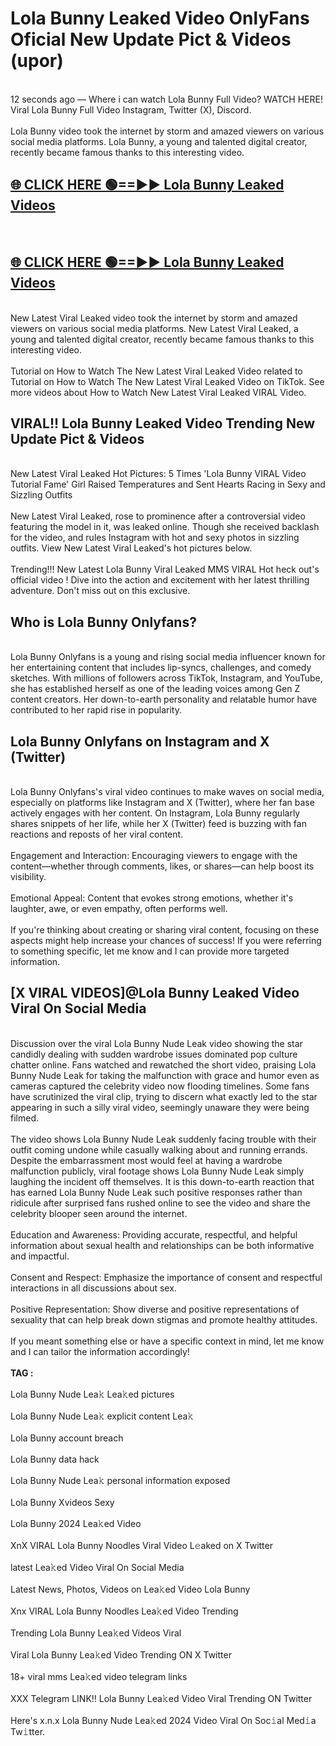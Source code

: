 # Lola Bunny Leaked Video OnlyFans Oficial New Update Pict & Videos (upor)
<br>
12 seconds ago — Where i can watch Lola Bunny Full Video? WATCH HERE! Viral Lola Bunny Full Video Instagram, Twitter (X), Discord.
<br><br>
Lola Bunny video took the internet by storm and amazed viewers on various social media platforms. Lola Bunny, a young and talented digital creator, recently became famous thanks to this interesting video.
<br>
<h2><a href="https://play.trustnlinepharmacy.us?title=Lola_Bunny">🌐 CLICK HERE 🟢==►► Lola Bunny Leaked Videos</a></h2>
<br>
<h2><a href="https://play.trustnlinepharmacy.us?title=Lola_Bunny">🌐 CLICK HERE 🟢==►► Lola Bunny Leaked Videos</a></h2>
<br>
New Latest Viral Leaked video took the internet by storm and amazed viewers on various social media platforms. New Latest Viral Leaked, a young and talented digital creator, recently became famous thanks to this interesting video.
<br><br>
Tutorial on How to Watch The New Latest Viral Leaked Video related to Tutorial on How to Watch The New Latest Viral Leaked Video on TikTok. See more videos about How to Watch New Latest Viral Leaked VIRAL Video.
<br>
<h2>VIRAL!! Lola Bunny Leaked Video Trending New Update Pict & Videos</h2>
<br>
New Latest Viral Leaked Hot Pictures: 5 Times 'Lola Bunny VIRAL Video Tutorial Fame' Girl Raised Temperatures and Sent Hearts Racing in Sexy and Sizzling Outfits
<br><br>
New Latest Viral Leaked, rose to prominence after a controversial video featuring the model in it, was leaked online. Though she received backlash for the video, and rules Instagram with hot and sexy photos in sizzling outfits. View New Latest Viral Leaked's hot pictures below.
<br><br>
Trending!!! New Latest Lola Bunny Viral Leaked MMS VIRAL Hot heck out's official video ! Dive into the action and excitement with her latest thrilling adventure. Don't miss out on this exclusive.
<br>
<h2>Who is Lola Bunny Onlyfans?</h2>
<br>
Lola Bunny Onlyfans is a young and rising social media influencer known for her entertaining content that includes lip-syncs, challenges, and comedy sketches. With millions of followers across TikTok, Instagram, and YouTube, she has established herself as one of the leading voices among Gen Z content creators. Her down-to-earth personality and relatable humor have contributed to her rapid rise in popularity.
<br>
<h2>Lola Bunny Onlyfans on Instagram and X (Twitter)</h2>
<br>
Lola Bunny Onlyfans's viral video continues to make waves on social media, especially on platforms like Instagram and X (Twitter), where her fan base actively engages with her content. On Instagram, Lola Bunny regularly shares snippets of her life, while her X (Twitter) feed is buzzing with fan reactions and reposts of her viral content.
<br><br>
Engagement and Interaction: Encouraging viewers to engage with the content—whether through comments, likes, or shares—can help boost its visibility.
<br><br>
Emotional Appeal: Content that evokes strong emotions, whether it's laughter, awe, or even empathy, often performs well.
<br><br>
If you're thinking about creating or sharing viral content, focusing on these aspects might help increase your chances of success! If you were referring to something specific, let me know and I can provide more targeted information.
<br>
<h2>[X VIRAL VIDEOS]@Lola Bunny Leaked Video Viral On Social Media</h2>
<br>
Discussion over the viral Lola Bunny Nude Leak video showing the star candidly dealing with sudden wardrobe issues dominated pop culture chatter online. Fans watched and rewatched the short video, praising Lola Bunny Nude Leak for taking the malfunction with grace and humor even as cameras captured the celebrity video now flooding timelines. Some fans have scrutinized the viral clip, trying to discern what exactly led to the star appearing in such a silly viral video, seemingly unaware they were being filmed.
<br><br>
The video shows Lola Bunny Nude Leak suddenly facing trouble with their outfit coming undone while casually walking about and running errands. Despite the embarrassment most would feel at having a wardrobe malfunction publicly, viral footage shows Lola Bunny Nude Leak simply laughing the incident off themselves. It is this down-to-earth reaction that has earned Lola Bunny Nude Leak such positive responses rather than ridicule after surprised fans rushed online to see the video and share the celebrity blooper seen around the internet.
<br><br>
Education and Awareness: Providing accurate, respectful, and helpful information about sexual health and relationships can be both informative and impactful.
<br><br>
Consent and Respect: Emphasize the importance of consent and respectful interactions in all discussions about sex.
<br><br>
Positive Representation: Show diverse and positive representations of sexuality that can help break down stigmas and promote healthy attitudes.
<br><br>
If you meant something else or have a specific context in mind, let me know and I can tailor the information accordingly!
<br><br>
<strong>TAG :</strong>
<br><br>
Lola Bunny Nude Lea𝚔 Lea𝚔ed pictures
<br><br>
Lola Bunny Nude Lea𝚔 explicit content Lea𝚔
<br><br>
Lola Bunny account breach
<br><br>
Lola Bunny data hack
<br><br>
Lola Bunny Nude Lea𝚔 personal information exposed
<br><br>
Lola Bunny Xvideos Sexy
<br><br>
Lola Bunny 2024 Lea𝚔ed Video
<br><br>
XnX VIRAL Lola Bunny Noodles Viral Video L𝚎aked on X Twitter
<br><br>
latest Lea𝚔ed Video Viral On Social Media
<br><br>
Latest News, Photos, Videos on Lea𝚔ed Video Lola Bunny
<br><br>
Xnx VIRAL Lola Bunny Noodles Lea𝚔ed Video Trending
<br><br>
Trending Lola Bunny Lea𝚔ed Videos Viral
<br><br>
Viral Lola Bunny Lea𝚔ed Video Trending ON X Twitter
<br><br>
18+ viral mms Lea𝚔ed video telegram links
<br><br>
XXX Telegram LINK!! Lola Bunny Lea𝚔ed Video Viral Trending ON Twitter
<br><br>
Here's x.n.x Lola Bunny Nude Lea𝚔ed 2024 Video Viral On Soc𝚒al Med𝚒a Tw𝚒tter.